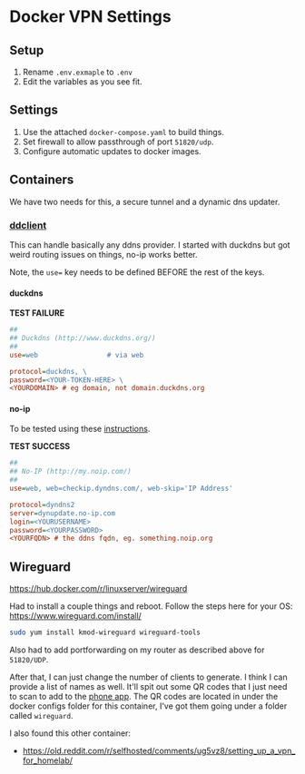 # Docker VPN Settings

## Setup

1. Rename `.env.exmaple` to `.env`
2. Edit the variables as you see fit.

## Settings

1. Use the attached `docker-compose.yaml` to build things.
2. Set firewall to allow passthrough of port `51820/udp`.
3. Configure automatic updates to docker images.

## Containers

We have two needs for this, a secure tunnel and a dynamic dns updater.

### [ddclient](https://hub.docker.com/r/linuxserver/ddclient)

This can handle basically any ddns provider. I started with duckdns but got weird routing issues on things, no-ip works better.

Note, the `use=` key needs to be defined BEFORE the rest of the keys.

#### duckdns

**TEST FAILURE**

```ini
##
## Duckdns (http://www.duckdns.org/)
##
use=web					# via web

protocol=duckdns, \
password=<YOUR-TOKEN-HERE> \
<YOURDOMAIN> # eg domain, not domain.duckdns.org
```

#### no-ip

To be tested using these [instructions](https://coderwall.com/p/wux7ug/ddclient-no-ip).

**TEST SUCCESS**

```ini
##
## No-IP (http://my.noip.com/)
##
use=web, web=checkip.dyndns.com/, web-skip='IP Address'

protocol=dyndns2
server=dynupdate.no-ip.com
login=<YOURUSERNAME>
password=<YOURPASSWORD>
<YOURFQDN> # the ddns fqdn, eg. something.noip.org
```

## Wireguard

https://hub.docker.com/r/linuxserver/wireguard

Had to install a couple things and reboot. Follow the steps here for your OS: https://www.wireguard.com/install/

```bash
sudo yum install kmod-wireguard wireguard-tools
```

Also had to add portforwarding on my router as described above for `51820/UDP`.

After that, I can just change the number of clients to generate. I think I can provide a list of names as well.
It'll spit out some QR codes that I just need to scan to add to the [phone app](https://play.google.com/store/apps/details?id=com.wireguard.android&hl=en_US&gl=US). The QR codes are located in under the docker configs folder for this container, I've got them going under a folder called `wireguard`.

I also found this other container:

- https://old.reddit.com/r/selfhosted/comments/ug5vz8/setting_up_a_vpn_for_homelab/
